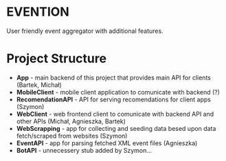# EVENTION
User friendly event aggregator with additional features.

# Project Structure
* **App** - main backend of this project that provides main API for clients (Bartek, Michał)
* **MobileClient** - mobile client application to comunicate with backend (?)
* **RecomendationAPI** - API for serving recomendations for client apps (Szymon)
* **WebClient** - web frontend client to comunicate with backend API and other APIs (Michał, Agnieszka, Bartek)
* **WebScrapping** - app for collecting and seeding data besed upon data fetch/scraped from websites (Szymon)
* **EventAPI** - app for parsing fetched XML event files (Agnieszka)
* **BotAPI** - unnecessery stub added by Szymon... 
